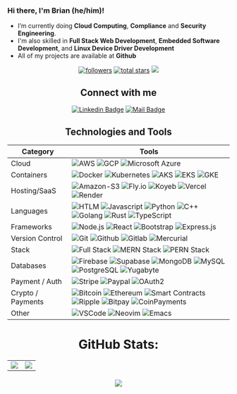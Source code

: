 <!--
**brianonn/brianonn** is a ✨ _special_ ✨ repository because its `README.md` (this file) appears on your GitHub profile.

Here are some ideas to get you started:

- 🔭 I’m currently working on ...
- 🌱 I’m currently learning ...
- 👯 I’m looking to collaborate on ...
- 🤔 I’m looking for help with ...
- 💬 Ask me about ...
- 📫 How to reach me: ...
- ⚡ Fun fact: ...
-->

### Hi there, I'm Brian (he/him)! 

- I’m currently doing **Cloud Computing**, **Compliance** and **Security Engineering**.
- I'm also skilled in **Full Stack Web Development**, **Embedded Software Development**, and **Linux Device Driver Development**
- All of my projects are available at **Github**


<div id="header" align="center">
<a href="https://github.com/brianonn?tab=followers">
         <img alt="followers" title="Follow me on Github" src="https://custom-icon-badges.demolab.com/github/followers/brianonn?color=236ad3&labelColor=1155ba&style=for-the-badge&logo=person-add&label=Follow&logoColor=white"/></a>
      <a href="https://github.com/brianonn?tab=repositories&sort=stargazers">
         <img alt="total stars" title="Total stars on GitHub" src="https://custom-icon-badges.demolab.com/github/stars/brianonn?color=55960c&style=for-the-badge&labelColor=488207&logo=star"/></a>
<a href="https://github.com/brianonn">
    <img src="https://komarev.com/ghpvc/?username=brianonn&label=Profile%20views&color=55960c&style=for-the-badge"/>
</a>  
</p>
<div>
    
## Connect with me

[![Linkedin Badge](https://img.shields.io/badge/Linkedin-0e76a8?style=for-the-badge&labelColor=0e76a8&logo=linkedin&logoColor=white)](https://www.linkedin.com/in/brianonn)
[![Mail Badge](https://img.shields.io/badge/gmail-c0392b?style=for-the-badge&labelColor=c0392b&logo=gmail&logoColor=white)](mailto:brianaonn+github@gmail.com)

## Technologies and Tools

| Category           | Tools                                                                                                                                                                                                                                                                                                                                                                                                                                                                                                                                                                                                                                                                                                                                                                                                                                                                                                                                                                                                                                                                                                                                                                                                                                                                                                                                                                                                                                                                                                                                                                                                                                                                                                                                                                                                                                                                                                                                                                                                                                                                                                                                                                                                                                                                                                                                                                                                                                                                                                                                                                                                                                                                                                                                                                                                                                                                                                                                                                                                                                                                                                                                                                                                                                                                                                                                                                                                                                                                                                                                                                                                                                                                                                                                                                                                                                                                                                                                                                                                       |
| ------------------ | ----------------------------------------------------------------------------------------------------------------------------------------------------------------------------------------------------------------------------------------------------------------------------------------------------------------------------------------------------------------------------------------------------------------------------------------------------------------------------------------------------------------------------------------------------------------------------------------------------------------------------------------------------------------------------------------------------------------------------------------------------------------------------------------------------------------------------------------------------------------------------------------------------------------------------------------------------------------------------------------------------------------------------------------------------------------------------------------------------------------------------------------------------------------------------------------------------------------------------------------------------------------------------------------------------------------------------------------------------------------------------------------------------------------------------------------------------------------------------------------------------------------------------------------------------------------------------------------------------------------------------------------------------------------------------------------------------------------------------------------------------------------------------------------------------------------------------------------------------------------------------------------------------------------------------------------------------------------------------------------------------------------------------------------------------------------------------------------------------------------------------------------------------------------------------------------------------------------------------------------------------------------------------------------------------------------------------------------------------------------------------------------------------------------------------------------------------------------------------------------------------------------------------------------------------------------------------------------------------------------------------------------------------------------------------------------------------------------------------------------------------------------------------------------------------------------------------------------------------------------------------------------------------------------------------------------------------------------------------------------------------------------------------------------------------------------------------------------------------------------------------------------------------------------------------------------------------------------------------------------------------------------------------------------------------------------------------------------------------------------------------------------------------------------------------------------------------------------------------------------------------------------------------------------------------------------------------------------------------------------------------------------------------------------------------------------------------------------------------------------------------------------------------------------------------------------------------------------------------------------------------------------------------------------------------------------------------------------------------------------------------------- |
| Cloud              | ![AWS](https://img.shields.io/badge/Amazon_AWS-232F3E?style=for-the-badge&logo=amazon-aws&logoColor=white) ![GCP](https://img.shields.io/badge/Google_Cloud-4285F4?style=for-the-badge&logo=google-cloud&logoColor=white) ![Microsoft Azure](https://img.shields.io/badge/Microsoft_Azure-0078D4?style=for-the-badge&logo=microsoft-azure&logoColor=white)|
| Containers         | ![Docker](https://img.shields.io/badge/Docker-333333?style=for-the-badge&logo=docker&logoColor=white) ![Kubernetes](https://img.shields.io/badge/Kubernetes-333333?style=for-the-badge&logo=kubernetes&logoColor=white) ![AKS](https://img.shields.io/badge/AKS-333333?style=for-the-badge&logo=aks&logoColor=white) ![EKS](https://img.shields.io/badge/EKS-333333?style=for-the-badge&logo=eks&logoColor=white) ![GKE](https://img.shields.io/badge/GKE-333333?style=for-the-badge&logo=gke&logoColor=white) |
| Hosting/SaaS       | ![Amazon-S3](https://img.shields.io/badge/Amazon_S3%20-%20569A31.svg?&style=for-the-badge&logo=amazons3&logoColor=white) ![Fly.io](https://img.shields.io/badge/Fly.io-00C7B7?style=for-the-badge&logo=fly.io&logoColor=white) ![Koyeb](https://img.shields.io/badge/Koyeb-FEBE73?style=for-the-badge&logo=koyeb&logoColor=white) ![Vercel](https://img.shields.io/badge/vercel-%23000000.svg?&style=for-the-badge&logo=vercel&logoColor=white) ![Render](https://img.shields.io/badge/Render%20-%2346E3B7.svg?&style=for-the-badge&logo=render&logoColor=white)|
| Languages          | ![HTLM](https://img.shields.io/badge/html5%20-%23E34F26.svg?&style=for-the-badge&logo=html5&logoColor=white) ![Javascript](https://img.shields.io/badge/javascript%20-%23323330.svg?&style=for-the-badge&logo=javascript&logoColor=%23F7DF1E) ![Python](https://img.shields.io/badge/Python-3776AB?style=for-the-badge&logo=python&logoColor=white) ![C++](https://img.shields.io/badge/C++-%2300599C.svg?style=for-the-badge&logo=c%2B%2B&logoColor=white) ![Golang](https://img.shields.io/badge/Golang-29BEB0.svg?style=for-the-badge&logo=golang&logoColor=white)  ![Rust](https://img.shields.io/badge/Rust-%23000000.svg?style=for-the-badge&logo=rust&logoColor=white) ![TypeScript](https://img.shields.io/badge/TypeScript-3178C6?style=for-the-badge&logo=typescript&logoColor=white)|
| Frameworks         | ![Node.js](https://img.shields.io/badge/Node.js-43853D?style=for-the-badge&logo=node.js&logoColor=white) ![React](https://img.shields.io/badge/React-61DBFB?style=for-the-badge&logo=react&logoColor=3A8397) ![Bootstrap](https://img.shields.io/badge/bootstrap%20-%23563D7C.svg?&style=for-the-badge&logo=bootstrap&logoColor=white) ![Express.js](https://img.shields.io/badge/Express.js-000000?style=for-the-badge&logo=express&logoColor=white)|
| Version Control    | ![Git](https://img.shields.io/badge/Git-F1502F?style=for-the-badge&logo=git&logoColor=white) ![Github](https://img.shields.io/badge/GitHub-4078C0?style=for-the-badge&logo=github&logoColor=white) ![Gitlab](https://img.shields.io/badge/GitLab-330F63?style=for-the-badge&logo=gitlab&logoColor=white) ![Mercurial](https://img.shields.io/badge/Mercurial-BFBFBF?style=for-the-badge&logo=mercurial&logoColor=white)|
| Stack              | ![Full Stack](https://img.shields.io/badge/Full_Stack-0077B5?style=for-the-badge) ![MERN Stack](https://img.shields.io/badge/MERN_Stack-333333?style=for-the-badge)  ![PERN Stack](https://img.shields.io/badge/PERN_Stack-336791?style=for-the-badge)|
| Databases          | ![Firebase](https://img.shields.io/badge/Firebase-ffcb2b?style=for-the-badge&logo=firebase&logoColor=white) ![Supabase](https://img.shields.io/badge/Supabase-3ecfb2?style=for-the-badge&logo=supabase&logoColor=white) ![MongoDB](https://img.shields.io/badge/MongoDB-%234ea94b.svg?&style=for-the-badge&logo=mongodb&logoColor=white) ![MySQL](https://img.shields.io/badge/MySQL-00758f?style=for-the-badge&logo=mysql&logoColor=white) ![PostgreSQL](https://img.shields.io/badge/PostgreSQL-336791?style=for-the-badge&logo=postgresql&logoColor=white) ![Yugabyte](https://img.shields.io/badge/Yugabyte-ff6e42?style=for-the-badge&logo=yugabyte&logoColor=white)|
| Payment / Auth     | ![Stripe](https://img.shields.io/badge/Stripe-008CDD?style=for-the-badge&logo=stripe&logoColor=white) ![Paypal](https://img.shields.io/badge/Paypal-008CDD?style=for-the-badge&logo=paypal&logoColor=white) ![OAuth2](https://img.shields.io/badge/oauth2-008CDD?style=for-the-badge&logo=lock&logoColor=white)
| Crypto  / Payments | ![Bitcoin](https://img.shields.io/badge/Bitcoin-f7931a?style=for-the-badge&logo=bitcoin) ![Ethereum](https://img.shields.io/badge/Ethereum-3C3C3D?style=for-the-badge&logo=ethereum) ![Smart Contracts](https://img.shields.io/badge/Smart%20Contracts-D24939?style=for-the-badge) ![Ripple](https://img.shields.io/badge/ripple-0085C0?style=for-the-badge&logo=ripple) ![Bitpay](https://img.shields.io/badge/Bitpay-D24939?style=for-the-badge&logo=bitpay) ![CoinPayments](https://img.shields.io/badge/CoinPayments-D24939?style=for-the-badge&logo=coinpayments) |
| Other              | ![VSCode](https://img.shields.io/badge/Visual_Studio_Code-0078D4?style=for-the-badge&logo=visual%20studio%20code&logoColor=white) ![Neovim](https://img.shields.io/badge/neovim-0078D4?style=for-the-badge&logo=neovim&logoColor=white) ![Emacs](https://img.shields.io/badge/Emacs-0078D4?style=for-the-badge&logo=emacs&logoColor=white) |

# GitHub Stats:
<table>
  <tr>
    <td style="width: 50%;">
      <img src="https://github-readme-stats.vercel.app/api?username=brianonn&theme=solarized-dark&hide_border=false&include_all_commits=true&count_private=true"/>
    </td>
    <td style="width: 50%;">
      <img src="https://github-readme-streak-stats.herokuapp.com/?user=brianonn&theme=solarized-dark&hide_border=false"/>
    </td>
  </tr>
</table>

<div style="margin-top: 20px;">
  <img src="https://github-readme-stats.vercel.app/api/top-langs/?username=brianonn&theme=solarized-dark&hide_border=false&include_all_commits=true&count_private=true&layout=compact"/>
</div>
